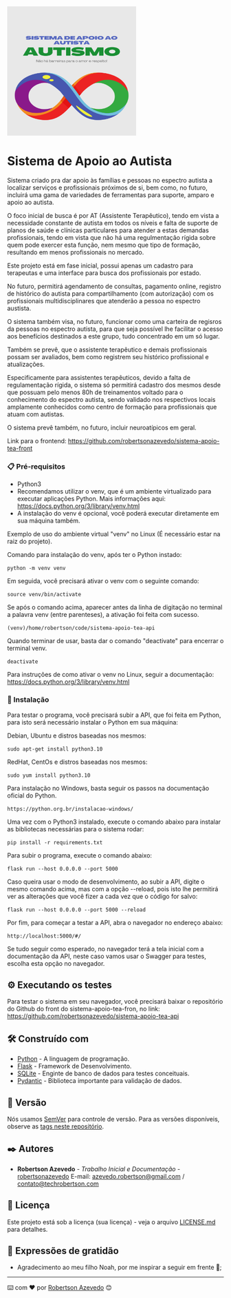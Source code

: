 <img src="images/banner-autismo.png" alt="Logo Sistema de Apoio ao Autista" width="300" height="300">

# Sistema de Apoio ao Autista

Sistema criado pra dar apoio às famílias e pessoas no espectro autista a localizar serviços e profissionais próximos de si, bem como, no futuro, incluirá uma gama de variedades de ferramentas para suporte, amparo e apoio ao autista.

O foco inicial de busca é por AT (Assistente Terapêutico), tendo em vista a necessidade constante de autista em todos os níveis e falta de suporte de planos de saúde e clínicas particulares  para atender a estas demandas profissionais, tendo em vista que não há uma regulmentação rígida sobre quem pode exercer esta função, nem mesmo que tipo de formação, resultando em menos profissionais no mercado.

Este projeto está em fase inicial, possui apenas um cadastro para terapeutas e uma interface para busca dos profissionais por estado.

No futuro, permitirá agendamento de consultas, pagamento online, registro de histórico do autista para compartilhamento (com autorização) com os profissionais multidisciplinares que atenderão a pessoa no espectro austista.

O sistema também visa, no futuro, funcionar como uma carteira de regisros da pessoas no espectro autista, para que seja possível lhe facilitar o acesso aos benefícios destinados a este grupo, tudo concentrado em um só lugar.

Também se prevê, que o assistente terapêutico e demais profissionais possam ser avaliados, bem como registrem seu histórico profissional e atualizações.

Especificamente para assistentes terapêuticos, devido a falta de regulamentação rígida, o sistema só permitirá cadastro dos mesmos desde que possuam pelo menos 80h de treinamentos voltado para o conhecimento do espectro autista, sendo validado nos respectivos locais amplamente conhecidos como centro de formação para profissionais que atuam com autistas.

O sistema prevê também, no futuro, incluir neuroatípicos em geral.

Link para o frontend: https://github.com/robertsonazevedo/sistema-apoio-tea-front

### 📋 Pré-requisitos

- Python3
- Recomendamos utilizar o venv, que é um ambiente virtualizado para executar aplicações Python. Mais informações aqui: https://docs.python.org/3/library/venv.html
- A instalação do venv é opcional, você poderá executar diretamente em sua máquina também.

Exemplo de uso do ambiente virtual "venv" no Linux (É necessário estar na raiz do projeto).

Comando para instalação do venv, após ter o Python instado:
```
python -m venv venv
```

Em seguida, você precisará ativar o venv com o seguinte comando:
```
source venv/bin/activate
```
Se após o comando acima, aparecer antes da linha de digitação no terminal a palavra venv (entre parenteses), a ativação foi feita com sucesso.
```
(venv)/home/robertson/code/sistema-apoio-tea-api
```
Quando terminar de usar, basta dar o comando "deactivate" para encerrar o terminal venv.
```
deactivate
```

Para instruções de como ativar o venv no Linux, seguir a documentação: https://docs.python.org/3/library/venv.html

### 🔧 Instalação

Para testar o programa, você precisará subir a API, que foi feita em Python, para isto será necessário instalar o Python em sua máquina:

Debian, Ubuntu e distros baseadas nos mesmos:

```
sudo apt-get install python3.10
```

RedHat, CentOs e distros baseadas nos mesmos:

```
sudo yum install python3.10
```
Para instalação no Windows, basta seguir os passos na documentação oficial do Python.
```
https://python.org.br/instalacao-windows/
```
Uma vez com o Python3 instalado, execute o comando abaixo para instalar as bibliotecas necessárias para o sistema rodar:
```
pip install -r requirements.txt
```
Para subir o programa, execute o comando abaixo:
```
flask run --host 0.0.0.0 --port 5000
```
Caso queira usar o modo de desenvolvimento, ao subir a API, digite o mesmo comando acima, mas com a opção --reload, pois isto lhe permitirá ver as alterações que você fizer a cada vez que o código for salvo:
```
flask run --host 0.0.0.0 --port 5000 --reload
```
Por fim, para começar a testar a API, abra o navegador no endereço abaixo:
```
http://localhost:5000/#/
```
Se tudo seguir como esperado, no navegador terá a tela inicial com a documentação da API, neste caso vamos usar o Swagger para testes, escolha esta opção no navegador.

## ⚙️ Executando os testes

Para testar o sistema em seu navegador, você precisará baixar o repositório do Github do front do sistema-apoio-tea-fron, no link: https://github.com/robertsonazevedo/sistema-apoio-tea-api

## 🛠️ Construído com

* [Python](https://docs.python.org/3/) - A linguagem de programação.
* [Flask](https://flask-ptbr.readthedocs.io/en/latest/) - Framework de Desenvolvimento.
* [SQLite](https://www.sqlite.org/) - Enginte de banco de dados para testes conceituais.
* [Pydantic](https://docs.pydantic.dev/latest/) - Biblioteca importante para validação de dados.


## 📌 Versão

Nós usamos [SemVer](http://semver.org/) para controle de versão. Para as versões disponíveis, observe as [tags neste repositório](https://github.com/suas/tags/do/projeto). 

## ✒️ Autores


* **Robertson Azevedo** - *Trabalho Inicial e Documentação* - [robertsonazevedo](https://github.com/robertsonazevedo)
E-mail: azevedo.robertson@gmail.com / contato@techrobertson.com


## 📄 Licença

Este projeto está sob a licença (sua licença) - veja o arquivo [LICENSE.md](https://github.com/usuario/projeto/licenca) para detalhes.

## 🎁 Expressões de gratidão

* Agradecimento ao meu filho Noah, por me inspirar a seguir em frente 📢;


---
⌨️ com ❤️ por [Robertson Azevedo](https://github.com/robertsonazevedo) 😊